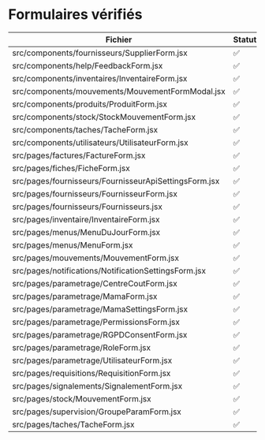 # Formulaires vérifiés

| Fichier | Statut |
| --- | --- |
| src/components/fournisseurs/SupplierForm.jsx | ✅ |
| src/components/help/FeedbackForm.jsx | ✅ |
| src/components/inventaires/InventaireForm.jsx | ✅ |
| src/components/mouvements/MouvementFormModal.jsx | ✅ |
| src/components/produits/ProduitForm.jsx | ✅ |
| src/components/stock/StockMouvementForm.jsx | ✅ |
| src/components/taches/TacheForm.jsx | ✅ |
| src/components/utilisateurs/UtilisateurForm.jsx | ✅ |
| src/pages/factures/FactureForm.jsx | ✅ |
| src/pages/fiches/FicheForm.jsx | ✅ |
| src/pages/fournisseurs/FournisseurApiSettingsForm.jsx | ✅ |
| src/pages/fournisseurs/FournisseurForm.jsx | ✅ |
| src/pages/fournisseurs/Fournisseurs.jsx | ✅ |
| src/pages/inventaire/InventaireForm.jsx | ✅ |
| src/pages/menus/MenuDuJourForm.jsx | ✅ |
| src/pages/menus/MenuForm.jsx | ✅ |
| src/pages/mouvements/MouvementForm.jsx | ✅ |
| src/pages/notifications/NotificationSettingsForm.jsx | ✅ |
| src/pages/parametrage/CentreCoutForm.jsx | ✅ |
| src/pages/parametrage/MamaForm.jsx | ✅ |
| src/pages/parametrage/MamaSettingsForm.jsx | ✅ |
| src/pages/parametrage/PermissionsForm.jsx | ✅ |
| src/pages/parametrage/RGPDConsentForm.jsx | ✅ |
| src/pages/parametrage/RoleForm.jsx | ✅ |
| src/pages/parametrage/UtilisateurForm.jsx | ✅ |
| src/pages/requisitions/RequisitionForm.jsx | ✅ |
| src/pages/signalements/SignalementForm.jsx | ✅ |
| src/pages/stock/MouvementForm.jsx | ✅ |
| src/pages/supervision/GroupeParamForm.jsx | ✅ |
| src/pages/taches/TacheForm.jsx | ✅ |
